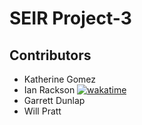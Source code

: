 # SEIR Project-3

## Contributors

-   Katherine Gomez
-   Ian Rackson [![wakatime](https://wakatime.com/badge/github/katherinevgomez/Project-3-backend.svg)](https://wakatime.com/badge/github/katherinevgomez/Project-3-backend)
-   Garrett Dunlap
-   Will Pratt
